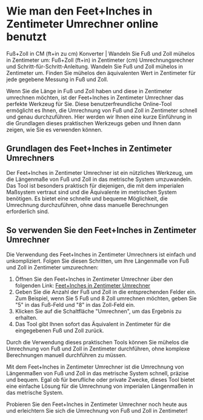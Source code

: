 Wie man den Feet+Inches in Zentimeter Umrechner online benutzt
==============================================================

Fuß+Zoll in CM (ft+in zu cm) Konverter | Wandeln Sie Fuß und Zoll mühelos in Zentimeter um: Fuß+Zoll (ft+in) in Zentimeter (cm) Umrechnungsrechner und Schritt-für-Schritt-Anleitung. Wandeln Sie Fuß und Zoll mühelos in Zentimeter um. Finden Sie mühelos den äquivalenten Wert in Zentimeter für jede gegebene Messung in Fuß und Zoll.

Wenn Sie die Länge in Fuß und Zoll haben und diese in Zentimeter umrechnen möchten, ist der Feet+Inches in Zentimeter Umrechner das perfekte Werkzeug für Sie. Diese benutzerfreundliche Online-Tool ermöglicht es Ihnen, die Umrechnung von Fuß und Zoll in Zentimeter schnell und genau durchzuführen. Hier werden wir Ihnen eine kurze Einführung in die Grundlagen dieses praktischen Werkzeugs geben und Ihnen dann zeigen, wie Sie es verwenden können.

Grundlagen des Feet+Inches in Zentimeter Umrechners
---------------------------------------------------

Der Feet+Inches in Zentimeter Umrechner ist ein nützliches Werkzeug, um die Längenmaße von Fuß und Zoll in das metrische System umzuwandeln. Das Tool ist besonders praktisch für diejenigen, die mit dem imperialen Maßsystem vertraut sind und die Äquivalente im metrischen System benötigen. Es bietet eine schnelle und bequeme Möglichkeit, die Umrechnung durchzuführen, ohne dass manuelle Berechnungen erforderlich sind.

So verwenden Sie den Feet+Inches in Zentimeter Umrechner
--------------------------------------------------------

Die Verwendung des Feet+Inches in Zentimeter Umrechners ist einfach und unkompliziert. Folgen Sie diesen Schritten, um Ihre Längenmaße von Fuß und Zoll in Zentimeter umzurechnen:

1. Öffnen Sie den Feet+Inches in Zentimeter Umrechner über den folgenden Link: [Feet+Inches in Zentimeter Umrechner](https://www.onlinecalculatorsfree.com/de/convert/feet-inch-to-cm.html)
2. Geben Sie die Anzahl der Fuß und Zoll in die entsprechenden Felder ein. Zum Beispiel, wenn Sie 5 Fuß und 8 Zoll umrechnen möchten, geben Sie "5" in das Fuß-Feld und "8" in das Zoll-Feld ein.
3. Klicken Sie auf die Schaltfläche "Umrechnen", um das Ergebnis zu erhalten.
4. Das Tool gibt Ihnen sofort das Äquivalent in Zentimeter für die eingegebenen Fuß und Zoll zurück.

Durch die Verwendung dieses praktischen Tools können Sie mühelos die Umrechnung von Fuß und Zoll in Zentimeter durchführen, ohne komplexe Berechnungen manuell durchführen zu müssen.

Mit dem Feet+Inches in Zentimeter Umrechner ist die Umrechnung von Längenmaßen von Fuß und Zoll in das metrische System schnell, präzise und bequem. Egal ob für berufliche oder private Zwecke, dieses Tool bietet eine einfache Lösung für die Umrechnung von imperialen Längenmaßen in das metrische System.

Probieren Sie den Feet+Inches in Zentimeter Umrechner noch heute aus und erleichtern Sie sich die Umrechnung von Fuß und Zoll in Zentimeter!